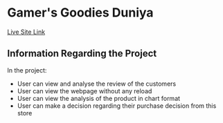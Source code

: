 # Gamer's Goodies Duniya 
[Live Site Link](https://github.com/facebook/create-react-app)

## Information Regarding the Project

In the project:

* User can view and analyse the review of the customers 
* User can view the webpage without any reload
* User can view the analysis of the product in chart format
* User can make a decision regarding their purchase decision from this store


